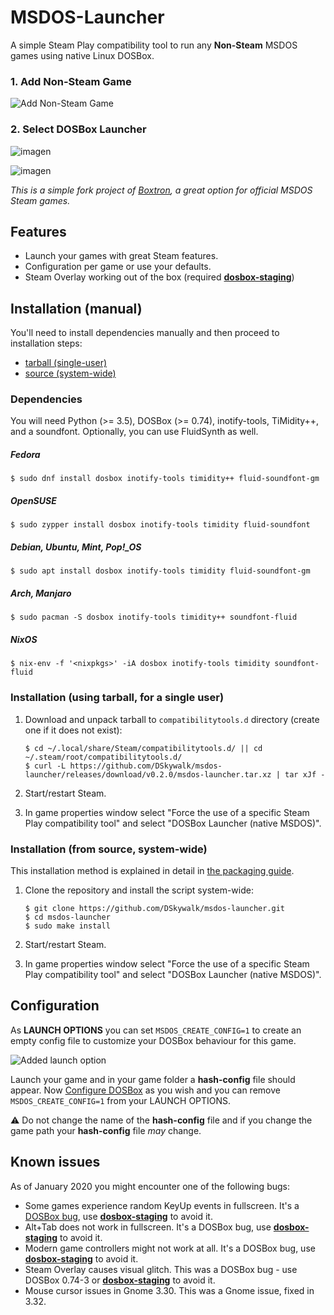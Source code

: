 # MSDOS-Launcher

A simple Steam Play compatibility tool to run any **Non-Steam** MSDOS games using native Linux DOSBox.

### 1. Add Non-Steam Game
![Add Non-Steam Game](https://github.com/user-attachments/assets/88a8fa53-388f-4b52-ac41-bdba84aa96d3)

### 2. Select DOSBox Launcher
![imagen](https://github.com/user-attachments/assets/a7af85cc-53db-4e53-bb79-e4182ad4f123)

![imagen](https://github.com/user-attachments/assets/1cb7ad2f-767b-4a4f-a1d0-4e75d243852a)

_This is a simple fork project of [Boxtron](https://github.com/dreamer/boxtron), a great option for official MSDOS Steam games._


## Features

* Launch your games with great Steam features.
* Configuration per game or use your defaults.
* Steam Overlay working out of the box (required [**dosbox-staging**](https://github.com/dreamer/dosbox-staging))


## Installation (manual)

You'll need to install dependencies manually and then proceed to installation steps:
- [tarball (single-user)](#installation-using-tarball-for-a-single-user)
- [source (system-wide)](#installation-from-source-system-wide)


### Dependencies

You will need Python (>= 3.5), DOSBox (>= 0.74), inotify-tools, TiMidity++,
and a soundfont.  Optionally, you can use FluidSynth as well.

##### Fedora

    $ sudo dnf install dosbox inotify-tools timidity++ fluid-soundfont-gm

##### OpenSUSE

    $ sudo zypper install dosbox inotify-tools timidity fluid-soundfont

##### Debian, Ubuntu, Mint, Pop!\_OS

    $ sudo apt install dosbox inotify-tools timidity fluid-soundfont-gm

##### Arch, Manjaro

    $ sudo pacman -S dosbox inotify-tools timidity++ soundfont-fluid

##### NixOS

    $ nix-env -f '<nixpkgs>' -iA dosbox inotify-tools timidity soundfont-fluid


### Installation (using tarball, for a single user)

1. Download and unpack tarball to `compatibilitytools.d` directory (create one if it does not exist):

       $ cd ~/.local/share/Steam/compatibilitytools.d/ || cd ~/.steam/root/compatibilitytools.d/
       $ curl -L https://github.com/DSkywalk/msdos-launcher/releases/download/v0.2.0/msdos-launcher.tar.xz | tar xJf -

2. Start/restart Steam.
3. In game properties window select "Force the use of a specific Steam Play
   compatibility tool" and select "DOSBox Launcher (native MSDOS)".


### Installation (from source, system-wide)

This installation method is explained in detail in [the packaging guide](PACKAGING.md).

1. Clone the repository and install the script system-wide:

       $ git clone https://github.com/DSkywalk/msdos-launcher.git
       $ cd msdos-launcher
       $ sudo make install

2. Start/restart Steam.
3. In game properties window select "Force the use of a specific Steam Play
   compatibility tool" and select "DOSBox Launcher (native MSDOS)".


## Configuration

As **LAUNCH OPTIONS** you can set `MSDOS_CREATE_CONFIG=1` to create an empty config file
to customize your DOSBox behaviour for this game.

![Added launch option](https://github.com/user-attachments/assets/4be20502-5542-4773-9607-25cbfa6120b9)

Launch your game and in your game folder a **hash-config** file should appear.
Now [Configure DOSBox](https://www.dosbox-staging.org/getting-started/introduction/) as you wish and you can remove `MSDOS_CREATE_CONFIG=1` from your LAUNCH OPTIONS.

⚠️ Do not change the name of the **hash-config** file and if you change the game path your **hash-config** file _may_ change.

## Known issues

As of January 2020 you might encounter one of the following bugs:

- Some games experience random KeyUp events in fullscreen.
  It's a [DOSBox bug](https://www.vogons.org/viewtopic.php?f=31&t=66491), use
  [**dosbox-staging**](https://github.com/dreamer/dosbox-staging) to avoid it.
- Alt+Tab does not work in fullscreen. It's a DOSBox bug, use
  [**dosbox-staging**](https://github.com/dreamer/dosbox-staging) to avoid it.
- Modern game controllers might not work at all. It's a DOSBox bug, use
  [**dosbox-staging**](https://github.com/dreamer/dosbox-staging) to avoid it.
- Steam Overlay causes visual glitch. This was a DOSBox bug - use DOSBox 0.74-3 or
  [**dosbox-staging**](https://github.com/dreamer/dosbox-staging) to avoid it.
- Mouse cursor issues in Gnome 3.30. This was a Gnome issue, fixed in 3.32.

